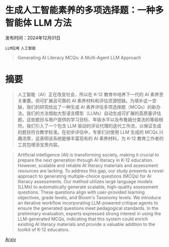 # 生成人工智能素养的多项选择题：一种多智能体 LLM 方法

发布时间：2024年12月01日

`LLM应用` `人工智能`

> Generating AI Literacy MCQs: A Multi-Agent LLM Approach

# 摘要

> 人工智能（AI）正在改变社会，所以在 K-12 教育中培养下一代的 AI 素养至关重要。但可扩展且可靠的 AI 素养材料和评估资源短缺。为填补这一空缺，我们的研究给出了一种生成 AI 素养评估多项选择题（MCQs）的新办法。我们的方法借助大型语言模型（LLMs）自动生成可扩展的高质量评估题。这些题目与用户提供的学习目标、年级水平以及布鲁姆分类法的等级相符。我们引入了一个包含 LLM 驱动的评论代理的迭代工作流，以保证生成的题目符合教学标准。在初步评估中，专家们对使用 LLM 生成的 MCQs 兴趣浓厚，这表明该系统能够丰富现有的 AI 素养材料，为 K-12 教育工作者的工具包增添宝贵内容。

> Artificial intelligence (AI) is transforming society, making it crucial to prepare the next generation through AI literacy in K-12 education. However, scalable and reliable AI literacy materials and assessment resources are lacking. To address this gap, our study presents a novel approach to generating multiple-choice questions (MCQs) for AI literacy assessments. Our method utilizes large language models (LLMs) to automatically generate scalable, high-quality assessment questions. These questions align with user-provided learning objectives, grade levels, and Bloom's Taxonomy levels. We introduce an iterative workflow incorporating LLM-powered critique agents to ensure the generated questions meet pedagogical standards. In the preliminary evaluation, experts expressed strong interest in using the LLM-generated MCQs, indicating that this system could enrich existing AI literacy materials and provide a valuable addition to the toolkit of K-12 educators.

[Arxiv](https://arxiv.org/abs/2412.00970)